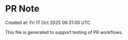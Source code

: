 # PR Note

Created at: Fri 17 Oct 2025 06:31:00 UTC

This file is generated to support testing of PR workflows.
